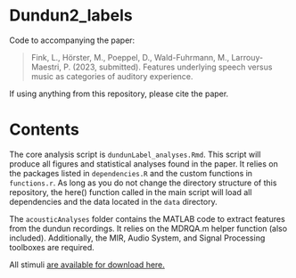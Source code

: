 # Dundun2_labels
Code to accompanying the paper: 

> Fink, L., Hörster, M., Poeppel, D., Wald-Fuhrmann, M., Larrouy-Maestri, P. (2023, submitted). Features underlying speech versus music as categories of auditory experience. 

If using anything from this repository, please cite the paper. 

# Contents

The core analysis script is `dundunLabel_analyses.Rmd`. This script will produce all figures and statistical analyses found in the paper. It relies on the packages listed in `dependencies.R` and the custom functions in `functions.r`. As long as you do not change the directory structure of this repository, the here() function called in the main script will load all dependencies and the data located in the `data` directory. 

The `acousticAnalyses` folder contains the MATLAB code to extract features from the dundun recordings. It relies on the MDRQA.m helper function (also included). Additionally, the MIR, Audio System, and Signal Processing toolboxes are required.

All stimuli [are available for download here.](https://edmond.mpdl.mpg.de/dataset.xhtml?persistentId=doi:10.17617/3.JATDRF)
